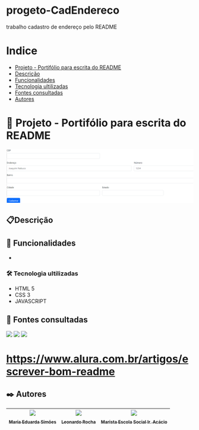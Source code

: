 # progeto-CadEndereco
trabalho cadastro de endereço pelo README


# Indice

* [Projeto - Portifólio para escrita do README](#-projeto---portif%C3%B3lio-para-escrita-do-readme)
* [Descrição](#descri%C3%A7%C3%A3o)
* [Funcionalidades](#-funcionalidades)
* [Tecnologia ultilizadas](#%EF%B8%8F-tecnologia-ultilizadas)
* [Fontes consultadas](#-fontes-consultadas)
* [Autores](#%EF%B8%8F-autores)

# 🚀 Projeto - Portifólio para escrita do README
![imagem](img/imagem.png)

## 📋Descrição 
   

## 🔧 Funcionalidades
* 

### 🛠️ Tecnologia ultilizadas 
* HTML 5
* CSS  3
* JAVASCRIPT

## 📄 Fontes consultadas 

 <img src="https://cdn.jsdelivr.net/gh/devicons/devicon/icons/github/github-original-wordmark.svg" width=50  />
          
 <img src="https://cdn.jsdelivr.net/gh/devicons/devicon/icons/javascript/javascript-plain.svg" width=50 />
          
 <img src="https://cdn.jsdelivr.net/gh/devicons/devicon/icons/bootstrap/bootstrap-original.svg" width=50/>
          
          
          

# https://www.alura.com.br/artigos/escrever-bom-readme


## ✒️ Autores
 |[<img loading="lazy" src="https://avatars.githubusercontent.com/u/127847673?v=4" width=115><br><sub>Maria Eduarda Simões</sub>](https://github.com/Mariaeduardasimoes) |  [<img loading="lazy" src="https://avatars.githubusercontent.com/u/86802310?v=4" width=115><br><sub>Leonardo Rocha</sub>](https://github.com/LeonardoRochaMarista) | [<img loading="lazy" src="https://avatars.githubusercontent.com/u/86796647?s=200&v=4" width=115> <br><sub>Marista Escola Social Ir. Acácio</sub>](https://github.com/MaristaIrAcacio) |
| :---: | :---: | :---: |

